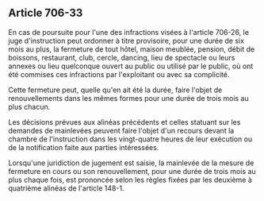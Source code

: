 Article 706-33
----
En cas de poursuite pour l'une des infractions visées à l'article 706-26, le
juge d'instruction peut ordonner à titre provisoire, pour une durée de six mois
au plus, la fermeture de tout hôtel, maison meublée, pension, débit de boissons,
restaurant, club, cercle, dancing, lieu de spectacle ou leurs annexes ou lieu
quelconque ouvert au public ou utilisé par le public, où ont été commises ces
infractions par l'exploitant ou avec sa complicité.

Cette fermeture peut, quelle qu'en ait été la durée, faire l'objet de
renouvellements dans les mêmes formes pour une durée de trois mois au plus
chacun.

Les décisions prévues aux alinéas précédents et celles statuant sur les demandes
de mainlevées peuvent faire l'objet d'un recours devant la chambre de
l'instruction dans les vingt-quatre heures de leur exécution ou de la
notification faite aux parties intéressées.

Lorsqu'une juridiction de jugement est saisie, la mainlevée de la mesure de
fermeture en cours ou son renouvellement, pour une durée de trois mois au plus
chaque fois, est prononcée selon les règles fixées par les deuxième à quatrième
alinéas de l'article 148-1.
